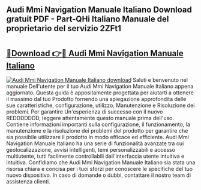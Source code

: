 ## Audi Mmi Navigation Manuale Italiano Download gratuit PDF - Part-QHi Italiano Manuale del proprietario del servizio 2ZFt1

# <h2><a href="http://df93np.blite.top/?on=Audi+Mmi+Navigation+Manuale+Italiano">🔗Download 👉🔴 Audi Mmi Navigation Manuale Italiano</a></h2>

[![Audi Mmi Navigation Manuale Italiano download](https://i.imgur.com/lujVjoI.png)](http://df93np.blite.top/?on=Audi+Mmi+Navigation+Manuale+Italiano)
Saluti e benvenuto nel manuale Dell'utente per il tuo Audi Mmi Navigation Manuale Italiano appena aggiornato. Questa guida è appositamente progettata per aiutarti a ottenere il massimo dal tuo Prodotto fornendo una spiegazione approfondita delle sue caratteristiche, configurazione, utilizzo, Manutenzione e Risoluzione dei problemi. Per garantire Un'esperienza di successo con il nuovo REDDDDDDD, leggere attentamente questo manuale prima dell'uso. Contiene informazioni importanti sulla configurazione, il funzionamento, la manutenzione e la risoluzione dei problemi del prodotto per garantire che sia possibile utilizzare il prodotto in modo efficace ed efficiente. Audi Mmi Navigation Manuale Italiano ha una serie di funzionalità avanzate tra cui geolocalizzazione, avvisi intelligenti, temi personalizzabili e accesso multiutente, tutti facilmente controllabili dall'interfaccia utente intuitiva e intuitiva. Confidiamo che Audi Mmi Navigation Manuale Italiano sia stata una risorsa chiara e concisa per i tuoi sforzi per conoscere le specifiche del tuo nuovo dispositivo. In caso di domande o dubbi, contattare il nostro team di assistenza clienti.

